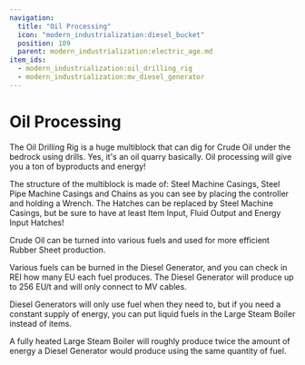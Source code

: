 ```yaml
---
navigation:
  title: "Oil Processing"
  icon: "modern_industrialization:diesel_bucket"
  position: 109
  parent: modern_industrialization:electric_age.md
item_ids:
  - modern_industrialization:oil_drilling_rig
  - modern_industrialization:mv_diesel_generator
---
```


# Oil Processing

<GameScene zoom="1.5" interactive={true} fullWidth={true}>
    <MultiblockShape controller="oil_drilling_rig" />
</GameScene>

The Oil Drilling Rig is a huge multiblock that can dig for Crude Oil under the bedrock using drills. Yes, it's an oil quarry basically. Oil processing will give you a ton of byproducts and energy!

<Recipe id="modern_industrialization:oil/oil_drilling_rig_asbl" />

The structure of the multiblock is made of: Steel Machine Casings, Steel Pipe Machine Casings and Chains as you can see by placing the controller and holding a Wrench. The Hatches can be replaced by Steel Machine Casings, but be sure to have at least Item Input, Fluid Output and Energy Input Hatches!

Crude Oil can be turned into various fuels and used for more efficient Rubber Sheet production.

Various fuels can be burned in the Diesel Generator, and you can check in REI how many EU each fuel produces. The Diesel Generator will produce up to 256 EU/t and will only connect to MV cables.

<Recipe id="modern_industrialization:electric_age/machine/mv_diesel_generator_asbl" />

Diesel Generators will only use fuel when they need to, but if you need a constant supply of energy, you can put liquid fuels in the Large Steam Boiler instead of items.

A fully heated Large Steam Boiler will roughly produce twice the amount of energy a Diesel Generator would produce using the same quantity of fuel.


